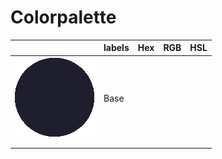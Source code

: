 # Colorpalette

|                         | labels | Hex | RGB | HSL |
| ----------------------- | ------ | --- | --- | --- |
| ![](../assets/base.png) | Base   |     |     |     |
|                         |        |     |     |     |
|                         |        |     |     |     |
